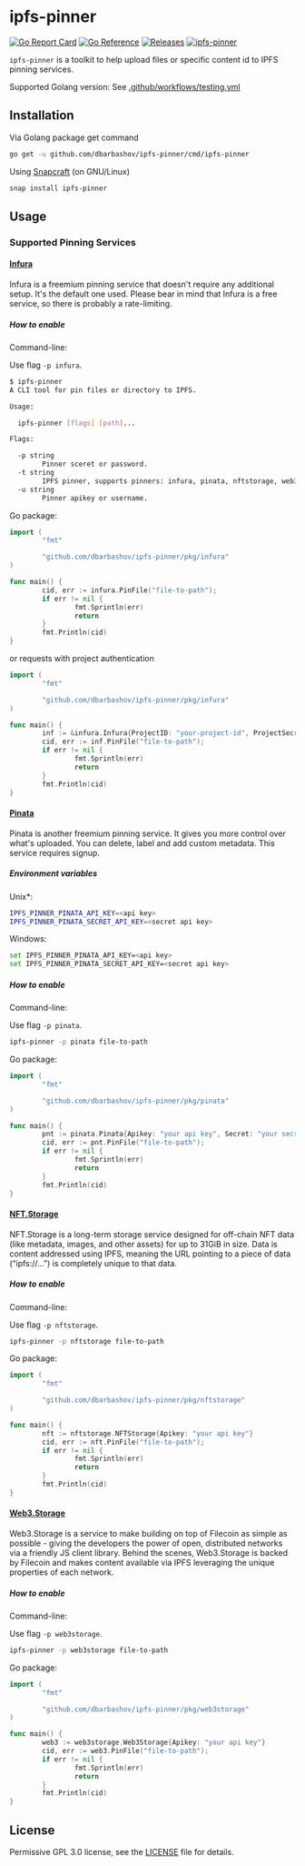 # ipfs-pinner

[![Go Report Card](https://goreportcard.com/badge/github.com/dbarbashov/ipfs-pinner)](https://goreportcard.com/report/github.com/dbarbashov/ipfs-pinner)
[![Go Reference](https://img.shields.io/badge/godoc-reference-blue.svg)](https://pkg.go.dev/github.com/dbarbashov/ipfs-pinner)
[![Releases](https://img.shields.io/github/v/release/wabarc/ipfs-pinner.svg?include_prereleases&color=blue)](https://github.com/dbarbashov/ipfs-pinner/releases)
[![ipfs-pinner](https://snapcraft.io/ipfs-pinner/badge.svg)](https://snapcraft.io/ipfs-pinner)

`ipfs-pinner` is a toolkit to help upload files or specific content id to IPFS pinning services.

Supported Golang version: See [.github/workflows/testing.yml](./.github/workflows/testing.yml)

## Installation

Via Golang package get command

```sh
go get -u github.com/dbarbashov/ipfs-pinner/cmd/ipfs-pinner
```

Using [Snapcraft](https://snapcraft.io/ipfs-pinner) (on GNU/Linux)

```sh
snap install ipfs-pinner
```

## Usage

### Supported Pinning Services

#### [Infura](https://infura.io)

Infura is a freemium pinning service that doesn't require any additional setup.
It's the default one used. Please bear in mind that Infura is a free service,
so there is probably a rate-limiting.

##### How to enable

Command-line:

Use flag `-p infura`.
<!-- markdownlint-disable-file MD010 -->
```sh
$ ipfs-pinner
A CLI tool for pin files or directory to IPFS.

Usage:

  ipfs-pinner [flags] [path]...

Flags:

  -p string
        Pinner sceret or password.
  -t string
        IPFS pinner, supports pinners: infura, pinata, nftstorage, web3storage. (default "infura")
  -u string
        Pinner apikey or username.
```
<!-- markdownlint-enable-file MD010 -->

Go package:
```go
import (
        "fmt"

        "github.com/dbarbashov/ipfs-pinner/pkg/infura"
)

func main() {
        cid, err := infura.PinFile("file-to-path");
        if err != nil {
                fmt.Sprintln(err)
                return
        }
        fmt.Println(cid)
}
```

or requests with project authentication

```go
import (
        "fmt"

        "github.com/dbarbashov/ipfs-pinner/pkg/infura"
)

func main() {
        inf := &infura.Infura{ProjectID: "your-project-id", ProjectSecret: "your-project-secret"}
        cid, err := inf.PinFile("file-to-path");
        if err != nil {
                fmt.Sprintln(err)
                return
        }
        fmt.Println(cid)
}
```

#### [Pinata](https://pinata.cloud)

Pinata is another freemium pinning service. It gives you more control over
what's uploaded. You can delete, label and add custom metadata. This service
requires signup.

##### Environment variables

Unix*:
```sh
IPFS_PINNER_PINATA_API_KEY=<api key>
IPFS_PINNER_PINATA_SECRET_API_KEY=<secret api key>
```

Windows:
```sh
set IPFS_PINNER_PINATA_API_KEY=<api key>
set IPFS_PINNER_PINATA_SECRET_API_KEY=<secret api key>
```

##### How to enable

Command-line:

Use flag `-p pinata`.
```sh
ipfs-pinner -p pinata file-to-path
```

Go package:
```go
import (
        "fmt"

        "github.com/dbarbashov/ipfs-pinner/pkg/pinata"
)

func main() {
        pnt := pinata.Pinata{Apikey: "your api key", Secret: "your secret key"}
        cid, err := pnt.PinFile("file-to-path");
        if err != nil {
                fmt.Sprintln(err)
                return
        }
        fmt.Println(cid)
}
```

#### [NFT.Storage](https://nft.storage)

NFT.Storage is a long-term storage service designed for off-chain NFT data
(like metadata, images, and other assets) for up to 31GiB in size. Data is
content addressed using IPFS, meaning the URL pointing to a piece of data
(“ipfs://…”) is completely unique to that data.

##### How to enable

Command-line:

Use flag `-p nftstorage`.
```sh
ipfs-pinner -p nftstorage file-to-path
```

Go package:
```go
import (
        "fmt"

        "github.com/dbarbashov/ipfs-pinner/pkg/nftstorage"
)

func main() {
        nft := nftstorage.NFTStorage{Apikey: "your api key"}
        cid, err := nft.PinFile("file-to-path");
        if err != nil {
                fmt.Sprintln(err)
                return
        }
        fmt.Println(cid)
}
```

#### [Web3.Storage](https://web3.storage)

<!--alex disable simple-->

Web3.Storage is a service to make building on top of Filecoin as simple as
possible - giving the developers the power of open, distributed networks via
a friendly JS client library. Behind the scenes, Web3.Storage is backed by
Filecoin and makes content available via IPFS leveraging the unique
properties of each network.

<!--alex enable simple-->

##### How to enable

Command-line:

Use flag `-p web3storage`.
```sh
ipfs-pinner -p web3storage file-to-path
```

Go package:
```go
import (
        "fmt"

        "github.com/dbarbashov/ipfs-pinner/pkg/web3storage"
)

func main() {
        web3 := web3storage.Web3Storage{Apikey: "your api key"}
        cid, err := web3.PinFile("file-to-path");
        if err != nil {
                fmt.Sprintln(err)
                return
        }
        fmt.Println(cid)
}
```

## License

Permissive GPL 3.0 license, see the [LICENSE](https://github.com/dbarbashov/ipfs-pinner/blob/main/LICENSE) file for details.
